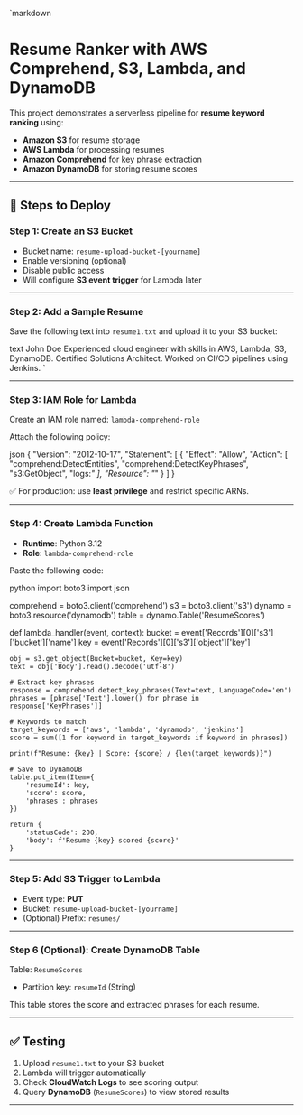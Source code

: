`markdown
# Resume Ranker with AWS Comprehend, S3, Lambda, and DynamoDB

This project demonstrates a serverless pipeline for **resume keyword ranking** using:

- **Amazon S3** for resume storage
- **AWS Lambda** for processing resumes
- **Amazon Comprehend** for key phrase extraction
- **Amazon DynamoDB** for storing resume scores

---

## 🚀 Steps to Deploy

### Step 1: Create an S3 Bucket

- Bucket name: `resume-upload-bucket-[yourname]`
- Enable versioning (optional)
- Disable public access
- Will configure **S3 event trigger** for Lambda later

---

### Step 2: Add a Sample Resume

Save the following text into `resume1.txt` and upload it to your S3 bucket:

text
John Doe
Experienced cloud engineer with skills in AWS, Lambda, S3, DynamoDB.
Certified Solutions Architect. Worked on CI/CD pipelines using Jenkins.
`

---

### Step 3: IAM Role for Lambda

Create an IAM role named: `lambda-comprehend-role`

Attach the following policy:

json
{
  "Version": "2012-10-17",
  "Statement": [
    {
      "Effect": "Allow",
      "Action": [
        "comprehend:DetectEntities",
        "comprehend:DetectKeyPhrases",
        "s3:GetObject",
        "logs:*"
      ],
      "Resource": "*"
    }
  ]
}


✅ For production: use **least privilege** and restrict specific ARNs.

---

### Step 4: Create Lambda Function

* **Runtime**: Python 3.12
* **Role**: `lambda-comprehend-role`

Paste the following code:

python
import boto3
import json

comprehend = boto3.client('comprehend')
s3 = boto3.client('s3')
dynamo = boto3.resource('dynamodb')
table = dynamo.Table('ResumeScores')

def lambda_handler(event, context):
    bucket = event['Records'][0]['s3']['bucket']['name']
    key    = event['Records'][0]['s3']['object']['key']
    
    obj = s3.get_object(Bucket=bucket, Key=key)
    text = obj['Body'].read().decode('utf-8')

    # Extract key phrases
    response = comprehend.detect_key_phrases(Text=text, LanguageCode='en')
    phrases = [phrase['Text'].lower() for phrase in response['KeyPhrases']]

    # Keywords to match
    target_keywords = ['aws', 'lambda', 'dynamodb', 'jenkins']
    score = sum([1 for keyword in target_keywords if keyword in phrases])

    print(f"Resume: {key} | Score: {score} / {len(target_keywords)}")

    # Save to DynamoDB
    table.put_item(Item={
        'resumeId': key,
        'score': score,
        'phrases': phrases
    })
    
    return {
        'statusCode': 200,
        'body': f'Resume {key} scored {score}'
    }


---

### Step 5: Add S3 Trigger to Lambda

* Event type: **PUT**
* Bucket: `resume-upload-bucket-[yourname]`
* (Optional) Prefix: `resumes/`

---

### Step 6 (Optional): Create DynamoDB Table

Table: `ResumeScores`

* Partition key: `resumeId` (String)

This table stores the score and extracted phrases for each resume.

---

## ✅ Testing

1. Upload `resume1.txt` to your S3 bucket
2. Lambda will trigger automatically
3. Check **CloudWatch Logs** to see scoring output
4. Query **DynamoDB** (`ResumeScores`) to view stored results

---


```
